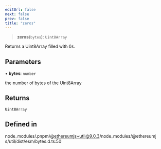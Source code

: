 ```yaml
---
editUrl: false
next: false
prev: false
title: "zeros"
---
```


> **zeros**(`bytes`): `Uint8Array`

Returns a Uint8Array filled with 0s.

## Parameters

• **bytes**: `number`

the number of bytes of the Uint8Array

## Returns

`Uint8Array`

## Defined in

node\_modules/.pnpm/@ethereumjs+util@9.0.3/node\_modules/@ethereumjs/util/dist/esm/bytes.d.ts:50
